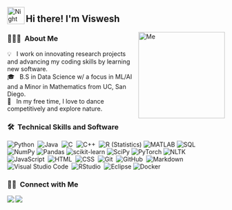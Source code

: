 <img alt="Night Coding" src="./assets/Hand%20Wave.gif" width='40' align="left"/><h2>Hi there! I'm Viswesh</h2>

<!-- ## 👋 &nbsp;Hi there! I'm Viswesh -->

<img alt="Me" src="https://user-images.githubusercontent.com/50200188/186579377-93ca8ef9-0133-402c-9d3a-2aa04897285c.jpg" align="right" width="200"/>

### 👨🏻‍💻 &nbsp;About Me

💡 &nbsp; I work on innovating research projects and advancing my coding skills by learning new software. \
🎓 &nbsp; B.S in Data Science w/ a focus in ML/AI and a Minor in Mathematics from UC, San Diego.\
🌱 &nbsp; In my free time, I love to dance competitively and explore nature.

### 🛠 &nbsp;Technical Skills and Software

![Python](https://img.shields.io/badge/-Python-05122A?style=flat&logo=python)&nbsp;
![Java](https://img.shields.io/badge/-Java-05122A?style=flat&logo=Java&logoColor=FFA518)&nbsp;
![C](https://img.shields.io/badge/-C-05122A?style=flat&logo=C&logoColor=A8B9CC)&nbsp;
![C++](https://img.shields.io/badge/-C++-05122A?style=flat&logo=C%2B%2B&logoColor=00599C)&nbsp;
![R (Statistics)](https://img.shields.io/badge/-R-05122A?style=flat&logo=R&logoColor=276DC3)
![MATLAB](https://img.shields.io/badge/-MATLAB-05122A?style=flat&logo=MATLAB&logoColor=276DC3)
![SQL](https://img.shields.io/badge/-SQL-05122A?style=flat&logo=SQL&logoColor=276DC3)\
![NumPy](https://img.shields.io/badge/-NumPy-05122A?style=flat&logo=NumPy&logoColor=276DC3)
![Pandas](https://img.shields.io/badge/-Pandas-05122A?style=flat&logo=Pandas&logoColor=276DC3)
![scikit-learn](https://img.shields.io/badge/-scikit--learn-05122A?style=flat&logo=scikit-learn&logoColor=276DC3)
![SciPy](https://img.shields.io/badge/-SciPy-05122A?style=flat&logo=SciPy&logoColor=276DC3)
![PyTorch](https://img.shields.io/badge/-PyTorch-05122A?style=flat&logo=PyTorch&logoColor=276DC3)
![NLTK](https://img.shields.io/badge/-NLTK-05122A?style=flat&logo=NLTK&logoColor=276DC3)\
![JavaScript](https://img.shields.io/badge/-JavaScript-05122A?style=flat&logo=javascript)&nbsp;
![HTML](https://img.shields.io/badge/-HTML-05122A?style=flat&logo=HTML5)&nbsp;
![CSS](https://img.shields.io/badge/-CSS-05122A?style=flat&logo=CSS3&logoColor=1572B6)&nbsp;
![Git](https://img.shields.io/badge/-Git-05122A?style=flat&logo=git)&nbsp;
![GitHub](https://img.shields.io/badge/-GitHub-05122A?style=flat&logo=github)&nbsp;
![Markdown](https://img.shields.io/badge/-Markdown-05122A?style=flat&logo=markdown)\
![Visual Studio Code](https://img.shields.io/badge/-Visual%20Studio%20Code-05122A?style=flat&logo=visual-studio-code&logoColor=007ACC)&nbsp;
![RStudio](https://img.shields.io/badge/-RStudio-05122A?style=flat&logo=rstudio)&nbsp;
![Eclipse](https://img.shields.io/badge/-Eclipse-05122A?style=flat&logo=eclipse-ide&logoColor=2C2255)
![Docker](https://img.shields.io/badge/-Docker-05122A?style=flat&logo=Docker-ide&logoColor=2C2255)


### 🤝🏻 &nbsp;Connect with Me

<p align="center">
<a href="https://linkedin.com/in/viswesh-uppalapati/"><img src="https://img.shields.io/badge/-Viswesh%20Uppalapati-0077B5?style=flat&logo=Linkedin&logoColor=white" align = "left"/></a>
<a href="mailto:uppalapati.viswesh368@gmail.com"><img src="https://img.shields.io/badge/-uppalapati.viswesh368@gmail.com-D14836?style=flat&logo=Gmail&logoColor=white" align="left"/></a>
